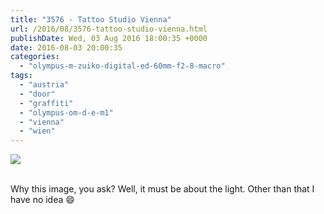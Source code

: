 ```yaml
---
title: "3576 - Tattoo Studio Vienna"
url: /2016/08/3576-tattoo-studio-vienna.html
publishDate: Wed, 03 Aug 2016 18:00:35 +0000
date: 2016-08-03 20:00:35
categories: 
  - "olympus-m-zuiko-digital-ed-60mm-f2-8-macro"
tags: 
  - "austria"
  - "door"
  - "graffiti"
  - "olympus-om-d-e-m1"
  - "vienna"
  - "wien"
---
```

<div class="container">
<div class="center"><a target="_blank" href="https://d25zfm9zpd7gm5.cloudfront.net/1200x1200/2016/20160405_162659_lr.jpg"><img class="webfeedsFeaturedVisual" src="https://d25zfm9zpd7gm5.cloudfront.net/0600x0600/2016/20160405_162659_lr.jpg" /></a></div>
</div>
<br />

Why this image, you ask? Well, it must be about the light. Other than that I have no idea 😄
